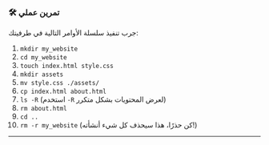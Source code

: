### 🛠️ تمرين عملي
جرب تنفيذ سلسلة الأوامر التالية في طرفيتك:
1.  `mkdir my_website`
2.  `cd my_website`
3.  `touch index.html style.css`
4.  `mkdir assets`
5.  `mv style.css ./assets/`
6.  `cp index.html about.html`
7.  `ls -R` (استخدم `-R` لعرض المحتويات بشكل متكرر)
8.  `rm about.html`
9.  `cd ..`
10. `rm -r my_website` (كن حذرًا، هذا سيحذف كل شيء أنشأته!)

---

